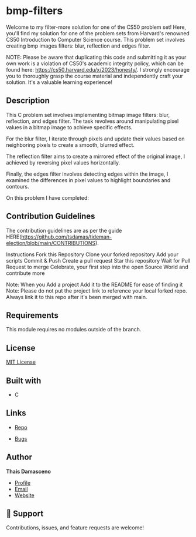 # bmp-filters
Welcome to my filter-more solution for one of the CS50 problem set! Here, you'll find my solution for one of the problem sets from Harvard's renowned CS50 Introduction to Computer Science course. This problem set involves creating bmp images filters: blur, reflection and edges filter. 

NOTE: Please be aware that duplicating this code and submitting it as your own work is a violation of CS50's academic integrity policy, which can be found here: https://cs50.harvard.edu/x/2023/honesty/. I strongly encourage you to thoroughly grasp the course material and independently craft your solution. It's a valuable learning experience!

## Description

This C problem set involves implementing bitmap image filters: blur, reflection, and edges filter. The task revolves around manipulating pixel values in a bitmap image to achieve specific effects.

For the blur filter, I iterate through pixels and update their values based on neighboring pixels to create a smooth, blurred effect.

The reflection filter aims to create a mirrored effect of the original image, I achieved by reversing pixel values horizontally.

Finally, the edges filter involves detecting edges within the image, I examined the differences in pixel values to highlight boundaries and contours.


On this problem I have completed: 



## Contribution Guidelines

The contribution guidelines are as per the guide HERE(https://github.com/tsdamas/tideman-election/blob/main/CONTRIBUTIONS).

Instructions Fork this Repository Clone your forked repository Add your scripts Commit & Push Create a pull request Star this repository Wait for Pull Request to merge Celebrate, your first step into the open Source World and contribute more

Note: When you Add a project Add it to the README for ease of finding it Note: Please do not put the project link to reference your local forked repo. Always link it to this repo after it's been merged with main.

## Requirements

This module requires no modules outside of the branch. 

## License

[MIT License](https://choosealicense.com/licenses/mit/)

## Built with 

- C

## Links

- [Repo](https://github.com/tsdamas/bmp-filters "<bmp-filters> Repo")

- [Bugs](https://github.com/tsdamas/bmp-filters/issues "Issues Page")

## Author

**Thais Damasceno**

- [Profile](https://github.com/tsdamas "Thais Damasceno")
- [Email](mailto:tssdamasceno@gmail.com?subject=Hi "Hi!")
- [Website](https://stoic-mclean-831fce.netlify.app "Welcome")

## 🤝 Support

Contributions, issues, and feature requests are welcome!
